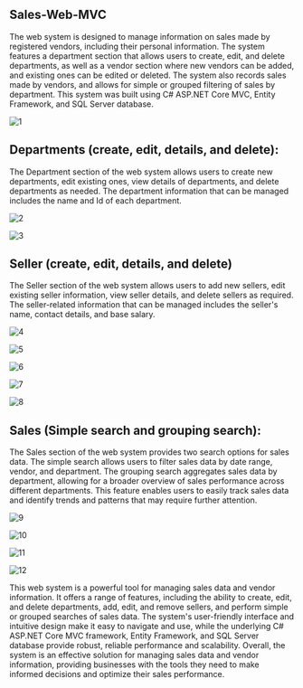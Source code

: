## Sales-Web-MVC

The web system is designed to manage information on sales made by registered vendors, including their personal information. The system features a department section that allows users to create, edit, and delete departments, as well as a vendor section where new vendors can be added, and existing ones can be edited or deleted. The system also records sales made by vendors, and allows for simple or grouped filtering of sales by department. This system was built using C# ASP.NET Core MVC, Entity Framework, and SQL Server database.

![1](https://user-images.githubusercontent.com/87620471/236296972-d94c5da4-d24a-4c28-90db-ba26124cde31.png)

## Departments (create, edit, details, and delete):

The Department section of the web system allows users to create new departments, edit existing ones, view details of departments, and delete departments as needed. The department information that can be managed includes the name and Id of each department.

![2](https://user-images.githubusercontent.com/87620471/236297464-6db70d28-fd94-46cd-a1c6-69a9738fb4ca.png)

![3](https://user-images.githubusercontent.com/87620471/236297508-2542cff3-2e9a-4222-9172-7842ee69fbb9.png)

## Seller (create, edit, details, and delete)

The Seller section of the web system allows users to add new sellers, edit existing seller information, view seller details, and delete sellers as required. The seller-related information that can be managed includes the seller's name, contact details, and base salary.

![4](https://user-images.githubusercontent.com/87620471/236297756-59ee6332-2179-4928-9595-66e0c0f7b1fd.png)

![5](https://user-images.githubusercontent.com/87620471/236297781-1e407e5e-6c9e-464c-9155-232d0e616493.png)

![6](https://user-images.githubusercontent.com/87620471/236297801-f53279e4-40de-4bf7-8979-d52a4e922fb0.png)

![7](https://user-images.githubusercontent.com/87620471/236297822-1745af5c-a26c-456b-9a7a-115eb41824d8.png)

![8](https://user-images.githubusercontent.com/87620471/236297837-eb14ad7f-f0db-4e23-9d40-98e49a5aa151.png)

## Sales (Simple search and grouping search): 

The Sales section of the web system provides two search options for sales data. The simple search allows users to filter sales data by date range, vendor, and department. The grouping search aggregates sales data by department, allowing for a broader overview of sales performance across different departments. This feature enables users to easily track sales data and identify trends and patterns that may require further attention.

![9](https://user-images.githubusercontent.com/87620471/236298125-8532f4e3-6427-4df2-a901-27c7d2c8cfbf.png)

![10](https://user-images.githubusercontent.com/87620471/236298144-ea36f097-9718-4c3a-a88f-fa4bee972387.png)

![11](https://user-images.githubusercontent.com/87620471/236298163-fccc24fe-e345-4722-b39f-69af9e80b4a5.png)

![12](https://user-images.githubusercontent.com/87620471/236298175-b3489ced-79ed-47e3-a9df-38a871559734.png)

This web system is a powerful tool for managing sales data and vendor information. It offers a range of features, including the ability to create, edit, and delete departments, add, edit, and remove sellers, and perform simple or grouped searches of sales data. The system's user-friendly interface and intuitive design make it easy to navigate and use, while the underlying C# ASP.NET Core MVC framework, Entity Framework, and SQL Server database provide robust, reliable performance and scalability. Overall, the system is an effective solution for managing sales data and vendor information, providing businesses with the tools they need to make informed decisions and optimize their sales performance.
